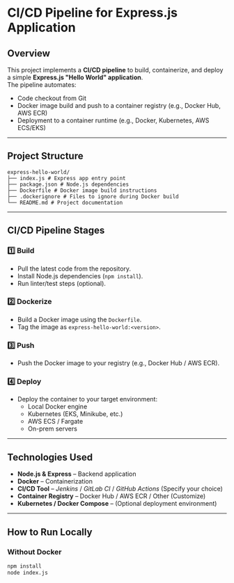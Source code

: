 # CI/CD Pipeline for Express.js Application

## Overview

This project implements a **CI/CD pipeline** to build, containerize, and deploy a simple **Express.js "Hello World" application**.  
The pipeline automates:

- Code checkout from Git
- Docker image build and push to a container registry (e.g., Docker Hub, AWS ECR)
- Deployment to a container runtime (e.g., Docker, Kubernetes, AWS ECS/EKS)

---

## **Project Structure**
```
express-hello-world/
├── index.js # Express app entry point
├── package.json # Node.js dependencies
├── Dockerfile # Docker image build instructions
├── .dockerignore # Files to ignore during Docker build
└── README.md # Project documentation
```

---

## **CI/CD Pipeline Stages**

### 1️⃣ **Build**

- Pull the latest code from the repository.
- Install Node.js dependencies (`npm install`).
- Run linter/test steps (optional).

### 2️⃣ **Dockerize**

- Build a Docker image using the `Dockerfile`.
- Tag the image as `express-hello-world:<version>`.

### 3️⃣ **Push**

- Push the Docker image to your registry (e.g., Docker Hub / AWS ECR).

### 4️⃣ **Deploy**

- Deploy the container to your target environment:
  - Local Docker engine
  - Kubernetes (EKS, Minikube, etc.)
  - AWS ECS / Fargate
  - On-prem servers

---

## **Technologies Used**

- **Node.js & Express** – Backend application
- **Docker** – Containerization
- **CI/CD Tool** – *Jenkins* / *GitLab CI* / *GitHub Actions* (Specify your choice)
- **Container Registry** – Docker Hub / AWS ECR / Other (Customize)
- **Kubernetes / Docker Compose** – (Optional deployment environment)

---

## **How to Run Locally**

### **Without Docker**

```bash
npm install
node index.js

